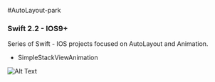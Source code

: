 #AutoLayout-park
### Swift 2.2 - IOS9+

Series of Swift - IOS projects focused on AutoLayout and Animation. 

* SimpleStackViewAnimation

![Alt Text](http://manuelcarlos.github.io/images/StackViewRotationBigger.gif)
